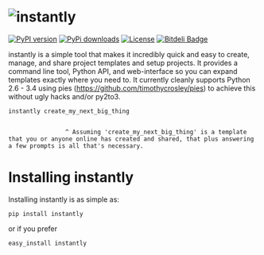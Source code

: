 ![instantly](https://raw.github.com/timothycrosley/instantly/develop/logo.png)
=====

[![PyPI version](https://badge.fury.io/py/instantly.png)](http://badge.fury.io/py/instantly)
[![PyPi downloads](https://pypip.in/d/instantly/badge.png)](https://crate.io/packages/instantly/)
[![License](https://pypip.in/license/instantly/badge.png)](https://pypi.python.org/pypi/instantly/)
[![Bitdeli Badge](https://d2weczhvl823v0.cloudfront.net/timothycrosley/instantly/trend.png)](https://bitdeli.com/free "Bitdeli Badge")

instantly is a simple tool that makes it incredibly quick and easy to create, manage, and share project templates and setup projects.
It provides a command line tool, Python API, and web-interface so you can expand templates exactly where you need to.
It currently cleanly supports Python 2.6 - 3.4 using pies (https://github.com/timothycrosley/pies) to achieve this without ugly hacks and/or py2to3.


    instantly create_my_next_big_thing


                    ^ Assuming 'create_my_next_big_thing' is a template that you or anyone online has created and shared, that plus answering a few prompts is all that's necessary.

Installing instantly
===================

Installing instantly is as simple as:

    pip install instantly

or if you prefer

    easy_install instantly


